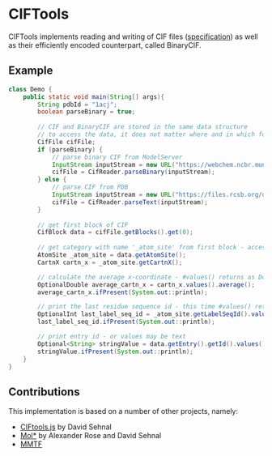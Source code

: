 # CIFTools

CIFTools implements reading and writing of CIF files ([specification](http://www.iucr.org/resources/cif/spec/version1.1/cifsyntax))
as well as their efficiently encoded counterpart, called BinaryCIF.


## Example

```Java
class Demo {
    public static void main(String[] args){
        String pdbId = "1acj";
        boolean parseBinary = true;
        
        // CIF and BinaryCIF are stored in the same data structure
        // to access the data, it does not matter where and in which format the data came from
        CifFile cifFile;
        if (parseBinary) {
            // parse binary CIF from ModelServer
            InputStream inputStream = new URL("https://webchem.ncbr.muni.cz/ModelServer/static/bcif/" + pdbId).openStream();
            cifFile = CifReader.parseBinary(inputStream);
        } else {
            // parse CIF from PDB
            InputStream inputStream = new URL("https://files.rcsb.org/download/" + pdbId + ".cif").openStream();
            cifFile = CifReader.parseText(inputStream);
        }
        
        // get first block of CIF
        CifBlock data = cifFile.getBlocks().get(0);
        
        // get category with name '_atom_site' from first block - access is type-safe, all classes are inferred from the CIF schema
        AtomSite _atom_site = data.getAtomSite();
        CartnX cartn_x = _atom_site.getCartnX();

        // calculate the average x-coordinate - #values() returns as DoubleStream as defined in the schema for column 'cartn_x'
        OptionalDouble average_cartn_x = cartn_x.values().average();
        average_cartn_x.ifPresent(System.out::println);

        // print the last residue sequence id - this time #values() returns an IntStream
        OptionalInt last_label_seq_id = _atom_site.getLabelSeqId().values().max();
        last_label_seq_id.ifPresent(System.out::println);

        // print entry id - or values may be text
        Optional<String> stringValue = data.getEntry().getId().values().findFirst();
        stringValue.ifPresent(System.out::println);
    }
}
```

## Contributions

This implementation is based on a number of other projects, namely:
- [CIFtools.js](https://github.com/dsehnal/CIFTools.js) by David Sehnal
- [Mol*](https://molstar.github.io) by Alexander Rose and David Sehnal
- [MMTF](https://mmtf.rcsb.org/)

